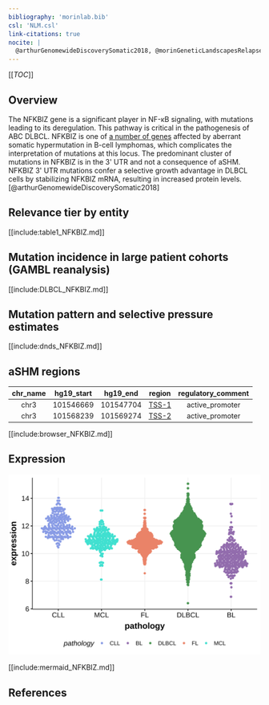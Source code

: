 ```yaml
---
bibliography: 'morinlab.bib'
csl: 'NLM.csl'
link-citations: true
nocite: |
  @arthurGenomewideDiscoverySomatic2018, @morinGeneticLandscapesRelapsed2016, 
---
```

[[_TOC_]]

## Overview
The NFKBIZ gene is a significant player in NF-κB signaling, with mutations leading to its deregulation. This pathway is critical in the pathogenesis of ABC DLBCL. NFKBIZ is one of [a number of genes](https://github.com/morinlab/LLMPP/wiki/ashm) affected by aberrant somatic hypermutation in B-cell lymphomas, which complicates the interpretation of mutations at this locus. The predominant cluster of mutations in NFKBIZ is in the 3' UTR and not a consequence of aSHM. NFKBIZ 3' UTR mutations confer a selective growth advantage in DLBCL cells by stabilizing NFKBIZ mRNA, resulting in increased protein levels.[@arthurGenomewideDiscoverySomatic2018] 


## Relevance tier by entity

[[include:table1_NFKBIZ.md]]

## Mutation incidence in large patient cohorts (GAMBL reanalysis)

[[include:DLBCL_NFKBIZ.md]]

## Mutation pattern and selective pressure estimates

[[include:dnds_NFKBIZ.md]]

## aSHM regions

|chr_name|hg19_start|hg19_end |region                                                                                       |regulatory_comment|
|:--------:|:----------:|:---------:|:---------------------------------------------------------------------------------------------:|:------------------:|
|chr3    |101546669 |101547704|[TSS-1](https://genome.ucsc.edu/s/rdmorin/GAMBL%20hg19?position=chr3%3A101546669%2D101547704)|active_promoter   |
|chr3    |101568239 |101569274|[TSS-2](https://genome.ucsc.edu/s/rdmorin/GAMBL%20hg19?position=chr3%3A101568239%2D101569274)|active_promoter   |


[[include:browser_NFKBIZ.md]]

## Expression
![](images/gene_expression/NFKBIZ_by_pathology.svg)

[[include:mermaid_NFKBIZ.md]]

## References


<!-- NONCODING -->
<!-- ORIGIN: morinGeneticLandscapesRelapsed2016 -->
<!-- DLBCL: morinGeneticLandscapesRelapsed2016 -->
